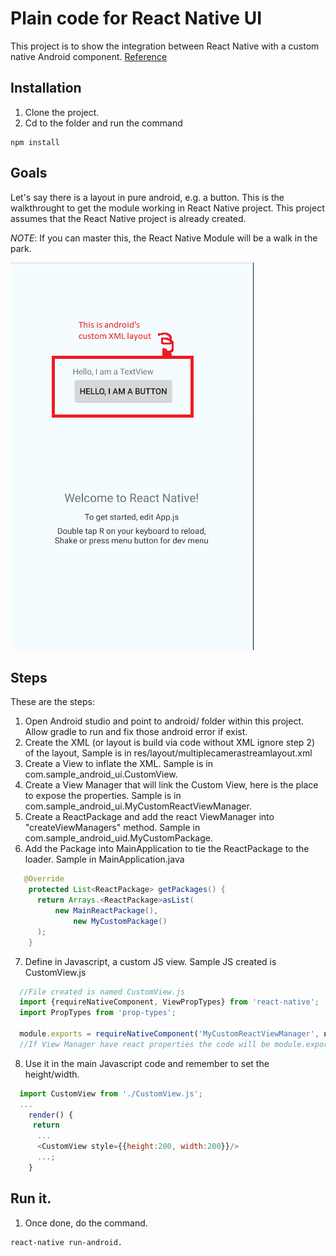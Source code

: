 # Plain code for React Native UI
This project is to show the integration between React Native with a custom native Android component.
[Reference](https://facebook.github.io/react-native/docs/native-components-android.html)

## Installation
1. Clone the project.
2. Cd to the folder and run the command

```
npm install
```

## Goals
Let's say there is a layout in pure android, e.g. a button. This is the walkthrought to get the module working in React Native project.
This project assumes that the React Native project is already created. 

*NOTE*: If you can master this, the React Native Module will be a walk in the park.

![alt text](gitimg/sample.png?raw=true)


## Steps
These are the steps:
1. Open Android studio and point to android/ folder within this project. Allow gradle to run and fix those android error if exist.
2. Create the XML (or layout is build via code without XML ignore step 2) of the layout, Sample is in res/layout/multiplecamerastreamlayout.xml
3. Create a View to inflate the XML. Sample is in com.sample_android_ui.CustomView.
4. Create a View Manager that will link the Custom View, here is the place to expose the properties. Sample is in com.sample_android_ui.MyCustomReactViewManager.
5. Create a ReactPackage and add the react ViewManager into "createViewManagers" method. Sample in com.sample_android_uid.MyCustomPackage.
6. Add the Package into MainApplication to tie the ReactPackage to the loader. Sample in MainApplication.java
```java
   @Override
    protected List<ReactPackage> getPackages() {
      return Arrays.<ReactPackage>asList(
          new MainReactPackage(),
              new MyCustomPackage()
      );
    }
```
7. Define in Javascript, a custom JS view. Sample JS created is CustomView.js
```javascript
  //File created is named CustomView.js
  import {requireNativeComponent, ViewPropTypes} from 'react-native';
  import PropTypes from 'prop-types';

  module.exports = requireNativeComponent('MyCustomReactViewManager', null);
  //If View Manager have react properties the code will be module.exports = requireNativeComponent('MyCustomReactViewManager', {name: 'AnynameWillDoItsforLog',propTypes: { 'ReactPropName':PropTypes.* }});
```
8. Use it in the main Javascript code and remember to set the height/width.
```javascript
  import CustomView from './CustomView.js';
  ...
    render() {
     return
      ...
      <CustomView style={{height:200, width:200}}/>
      ...;
    }
```

## Run it.
1. Once done, do the command.

```
react-native run-android.
```